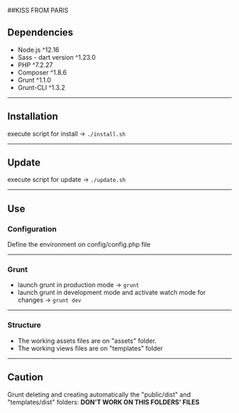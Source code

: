 ##KISS FROM PARIS

## Dependencies

- Node.js ^12.16
- Sass - dart version ^1.23.0
- PHP ^7.2.27
- Composer ^1.8.6
- Grunt ^1.1.0
- Grunt-CLI ^1.3.2

---

## Installation

execute script for install -> `./install.sh`

---

## Update

execute script for update -> `./update.sh`

---

## Use

### Configuration

Define the environment on config/config.php file

***

### Grunt

- launch grunt in production mode -> `grunt`
- launch grunt in development mode and activate watch mode for changes -> `grunt dev`

***

### Structure

- The working assets files are on "assets" folder.
- The working views files are on "templates" folder

---

## Caution

Grunt deleting and creating automatically the "public/dist" and "templates/dist" folders: **DON'T WORK ON THIS FOLDERS' FILES**
